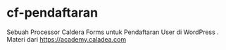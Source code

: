 # cf-pendaftaran
Sebuah Processor Caldera Forms untuk Pendaftaran User di WordPress . Materi dari https://academy.caladea.com
